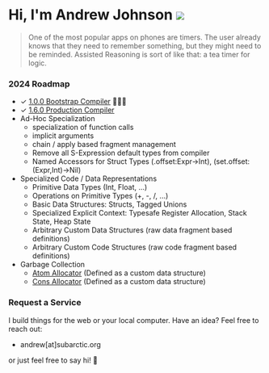 # Hi, I'm Andrew Johnson ![](https://komarev.com/ghpvc/?username=andrew-johnson-4)

> One of the most popular apps on phones are timers. The user already knows that they need to remember something, but they might need to be reminded. Assisted Reasoning is sort of like that: a tea timer for logic.

### 2024 Roadmap

* ✓ [1.0.0 Bootstrap Compiler](https://github.com/andrew-johnson-4/-/releases/tag/1.0.0) 🥳🎉🎁
* ✓ [1.6.0 Production Compiler](https://github.com/andrew-johnson-4/-/releases/tag/1.6.0)
* Ad-Hoc Specialization
  * specialization of function calls
  * implicit arguments
  * chain / apply based fragment management
  * Remove all S-Expression default types from compiler
  * Named Accessors for Struct Types (.offset:Expr->Int), (set.offset:(Expr,Int)->Nil)
* Specialized Code / Data Representations
  * Primitive Data Types (Int, Float, ...)
  * Operations on Primitive Types (+, -, /, ...)
  * Basic Data Structures: Structs, Tagged Unions
  * Specialized Explicit Context: Typesafe Register Allocation, Stack State, Heap State
  * Arbitrary Custom Data Structures (raw data fragment based definitions)
  * Arbitrary Custom Code Structures (raw code fragment based definitions)
* Garbage Collection
  * [Atom Allocator](https://github.com/andrew-johnson-4/lm_skip_list_atom_allocator) (Defined as a custom data structure)
  * [Cons Allocator](https://github.com/andrew-johnson-4/lm_generational_cons_allocator) (Defined as a custom data structure)


### Request a Service

I build things for the web or your local computer. Have an idea? Feel free to reach out:
* andrew[at]subarctic.org

or just feel free to say hi! 👋
